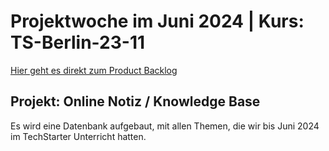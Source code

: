 # Projektwoche im Juni 2024 | Kurs: TS-Berlin-23-11

[Hier geht es direkt zum Product Backlog](https://github.com/smatplacid/ts-berlin-23-11/blob/main/.github/DOCUMENTATION.md)

## Projekt: Online Notiz / Knowledge Base

Es wird eine Datenbank aufgebaut, mit allen Themen, die wir bis Juni 2024 im TechStarter Unterricht hatten.
